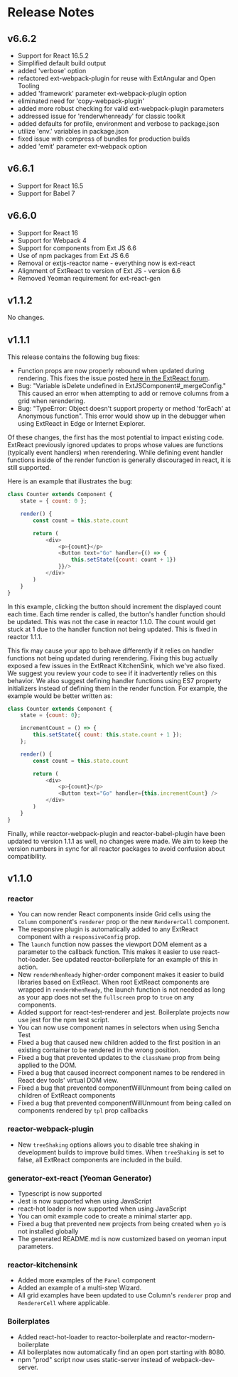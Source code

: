 # Release Notes

## v6.6.2

* Support for React 16.5.2
* Simplified default build output
* added 'verbose' option
* refactored ext-webpack-plugin for reuse with ExtAngular and Open Tooling
* added 'framework' parameter ext-webpack-plugin option
* eliminated need for 'copy-webpack-plugin'
* added more robust checking for valid ext-webpack-plugin parameters
* addressed issue for 'renderwhenready' for classic toolkit
* added defaults for profile, environment and verbose to package.json
* utilize 'env.' variables in package.json
* fixed issue with compress of bundles for production builds
* added 'emit' parameter ext-webpack option

## v6.6.1

* Support for React 16.5
* Support for Babel 7


## v6.6.0

* Support for React 16
* Support for Webpack 4
* Support for components from Ext JS 6.6
* Use of npm packages from Ext JS 6.6
* Removal or extjs-reactor name - everything now is ext-react
* Alignment of ExtReact to version of Ext JS - version 6.6
* Removed Yeoman requirement for ext-react-gen

## v1.1.2

No changes.

## v1.1.1

This release contains the following bug fixes:

* Function props are now properly rebound when updated during rendering. This fixes the issue posted [here in the ExtReact forum](http://www.sencha.com/forum/showthread.php?368632).
* Bug: "Variable isDelete undefined in ExtJSComponent#_mergeConfig." This caused an error when attempting to add or remove columns from a grid when rerendering.
* Bug: "TypeError: Object doesn't support property or method 'forEach' at Anonymous function". This error would show up in the debugger when using ExtReact in Edge or Internet Explorer.

Of these changes, the first has the most potential to impact existing code. ExtReact previously ignored updates to props whose values are functions (typically event handlers) when rerendering. While defining event handler functions inside of the render function is generally discouraged in react, it is still supported. 

Here is an example that illustrates the bug: 

```javascript
class Counter extends Component {
    state = { count: 0 };

    render() {
        const count = this.state.count

        return (
            <div>
                <p>{count}</p>
                <Button text="Go" handler={() => {
                    this.setState({count: count + 1})
                }}/>
            </div>
        )
    }
}
```

In this example, clicking the button should increment the displayed count each time. Each time render is called, the button's handler function should be updated. This was not the case in reactor 1.1.0. The count would get stuck at 1 due to the handler function not being updated. This is fixed in reactor 1.1.1.

This fix may cause your app to behave differently if it relies on handler functions not being updated during rerendering. Fixing this bug actually exposed a few issues in the ExtReact KitchenSink, which we've also fixed. We suggest you review your code to see if it inadvertently relies on this behavior. We also suggest defining handler functions using ES7 property initializers instead of defining them in the render function. For example, the example would be better written as:

```javascript
class Counter extends Component {
    state = {count: 0};

    incrementCount = () => {
        this.setState({ count: this.state.count + 1 });
    };

    render() {
        const count = this.state.count

        return (
            <div>
                <p>{count}</p>
                <Button text="Go" handler={this.incrementCount} />
            </div>
        )
    }
}
```

Finally, while reactor-webpack-plugin and reactor-babel-plugin have been updated to version 1.1.1 as well, no changes were made. We aim to keep the version numbers in sync for all reactor packages to avoid confusion about compatibility.

## v1.1.0

### reactor

* You can now render React components inside Grid cells using the `Column` component's `renderer` prop or the new `RendererCell` component. 
* The responsive plugin is automatically added to any ExtReact component with a `responsiveConfig` prop.
* The `launch` function now passes the viewport DOM element as a parameter to the callback function.  This makes it easier to use react-hot-loader.  See updated reactor-boilerplate for an example of this in action.
* New `renderWhenReady` higher-order component makes it easier to build libraries based on ExtReact.  When root ExtReact components are wrapped in `renderWhenReady`, the launch function is not needed as long as your app does not set the `fullscreen` prop to `true` on any components.
* Added support for react-test-renderer and jest. Boilerplate projects now use jest for the npm test script.
* You can now use component names in selectors when using Sencha Test
* Fixed a bug that caused new children added to the first position in an existing container to be rendered in the wrong position.
* Fixed a bug that prevented updates to the `className` prop from being applied to the DOM.
* Fixed a bug that caused incorrect component names to be rendered in React dev tools' virtual DOM view.
* Fixed a bug that prevented componentWillUnmount from being called on children of ExtReact components
* Fixed a bug that prevented componentWillUnmount from being called on components rendered by `tpl` prop callbacks


### reactor-webpack-plugin

* New `treeShaking` options allows you to disable tree shaking in development builds to improve build times.  When `treeShaking` is set to false, all ExtReact components are included in the build.

### generator-ext-react (Yeoman Generator)

* Typescript is now supported
* Jest is now supported when using JavaScript
* react-hot loader is now supported when using JavaScript
* You can omit example code to create a minimal starter app.
* Fixed a bug that prevented new projects from being created when `yo` is not installed globally
* The generated README.md is now customized based on yeoman input parameters.

### reactor-kitchensink

* Added more examples of the `Panel` component
* Added an example of a multi-step Wizard.
* All grid examples have been updated to use Column's `renderer` prop and `RendererCell` where applicable.

### Boilerplates

* Added react-hot-loader to reactor-boilerplate and reactor-modern-boilerplate
* All boilerplates now automatically find an open port starting with 8080.
* npm "prod" script now uses static-server instead of webpack-dev-server.
